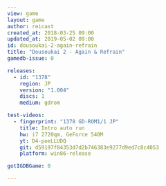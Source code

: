 ```yaml
---
view: game
layout: game
author: reicast
created_at: 2018-03-25 09:00
updated_at: 2019-05-02 09:00
id: dousoukai-2-again-refrain
title: "Dousoukai 2 - Again & Refrain"
gamedb-issue: 0

releases:
  - id: "1378"
    region: JP
    version: "1.004"
    discs: 1
    medium: gdrom

test-videos:
  - fingerprint: "1378 GD-ROM1/1 JP"
    title: Intro auto run
    hw: i7 2720qm, GeForce 540M
    yt: D4-poeLLUDQ
    git: d59197f84353d7d2b746383e9277d9ed7c8c4053
    platform: win86-release

gotIGDBGame: 0

---
```

